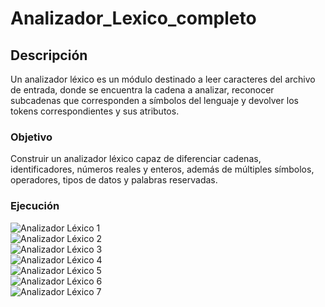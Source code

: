 # Analizador_Lexico_completo

## Descripción

Un analizador léxico es un módulo destinado a leer caracteres del archivo de entrada, donde se encuentra la cadena a analizar, reconocer subcadenas que corresponden a símbolos del lenguaje y devolver los tokens correspondientes y sus atributos.

### Objetivo

Construir un analizador léxico capaz de diferenciar cadenas, identificadores, números reales y enteros, además de múltiples símbolos, operadores, tipos de datos y palabras reservadas.

### Ejecución
![Analizador Léxico 1](https://user-images.githubusercontent.com/123349304/213994301-bf180e2e-74e9-43a9-953f-7f6e16979a2a.jpg)  
![Analizador Léxico 2](https://user-images.githubusercontent.com/123349304/213994317-3107e6f5-4c9e-49a4-8504-cd25d893b5af.jpg)  
![Analizador Léxico 3](https://user-images.githubusercontent.com/123349304/213994414-f43b8df1-e11a-482a-9fbf-43f273600542.jpg)  
![Analizador Léxico 4](https://user-images.githubusercontent.com/123349304/213994422-e9234c88-62c4-440c-b83d-ea69194c38c4.jpg)  
![Analizador Léxico 5](https://user-images.githubusercontent.com/123349304/213994430-64508aa6-a3a9-4c47-bb19-5119a5618b4d.jpg)  
![Analizador Léxico 6](https://user-images.githubusercontent.com/123349304/213994437-b3e393b0-d9f3-445f-8840-525fb3909845.jpg)  
![Analizador Léxico 7](https://user-images.githubusercontent.com/123349304/213994440-70e09884-b6b3-4a69-9fcd-7ce076f31e93.jpg)  
